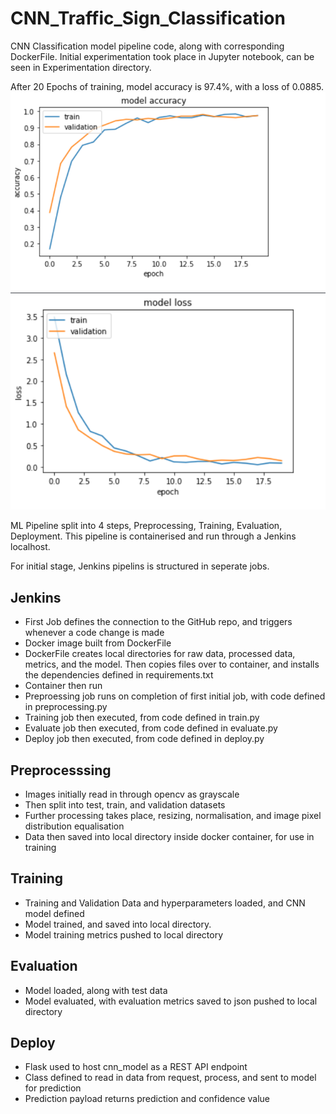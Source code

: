 # CNN_Traffic_Sign_Classification

CNN Classification model pipeline code, along with corresponding DockerFile.
Initial experimentation took place in Jupyter notebook, can be seen in Experimentation directory.

After 20 Epochs of training, model accuracy is 97.4%, with a loss of 0.0885. 
![Screenshot](model_acc.png)
![Screenshot](model_loss.png)


ML Pipeline split into 4 steps, Preprocessing, Training, Evaluation, Deployment.
This pipeline is containerised and run through a Jenkins localhost. 

For initial stage, Jenkins pipelins is structured in seperate jobs.

## Jenkins
- First Job defines the connection to the GitHub repo, and triggers whenever a code change is made
- Docker image built from DockerFile
- DockerFile creates local directories for raw data, processed data, metrics, and the model. Then copies files over to container, and installs the dependencies defined in requirements.txt
- Container then run
- Preproessing job runs on completion of first initial job, with code defined in preprocessing.py
- Training job then executed, from code defined in train.py
- Evaluate job then executed, from code defined in evaluate.py
- Deploy job then executed, from code defined in deploy.py



## Preprocesssing 
- Images initially read in through opencv as grayscale
- Then split into test, train, and validation datasets
- Further processing takes place, resizing, normalisation, and image pixel distribution equalisation
- Data then saved into local directory inside docker container, for use in training

## Training
- Training and Validation Data and hyperparameters loaded, and CNN model defined
- Model trained, and saved into local directory.
- Model training metrics pushed to local directory

## Evaluation
- Model loaded, along with test data
- Model evaluated, with evaluation metrics saved to json pushed to local directory

## Deploy
- Flask used to host cnn_model as a REST API endpoint
- Class defined to read in data from request, process, and sent to model for prediction
- Prediction payload returns prediction and confidence value

